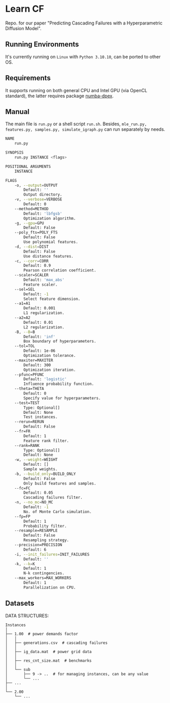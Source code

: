 # Learn CF

Repo. for our paper "Predicting Cascading Failures with a Hyperparametric Diffusion Model".

## Running Environments

It's currently running on `Linux` with `Python 3.10.10`, can be ported to other OS.

## Requirements

It supports running on both general CPU and Intel GPU (via OpenCL standard), the latter requires package [numba-dpex](https://github.com/IntelPython/numba-dpex).

## Manual

The main file is `run.py` or a shell script `run.sh`. Besides, `mle_run.py, features.py, samples.py, simulate_igraph.py` can run separately by needs.

```sh
NAME
    run.py

SYNOPSIS
    run.py INSTANCE <flags>

POSITIONAL ARGUMENTS
    INSTANCE

FLAGS
    -o, --output=OUTPUT
        Default: ''
        Output directory.
    -v, --verbose=VERBOSE
        Default: 0
    --method=METHOD
        Default: 'lbfgsb'
        Optimization algorithm.
    -g, --gpu=GPU
        Default: False
    --poly_fts=POLY_FTS
        Default: False
        Use polynomial features.
    -d, --dist=DIST
        Default: False
        Use distance features.
    -c, --corr=CORR
        Default: 0.9
        Pearson correlation coefficient.
    --scaler=SCALER
        Default: 'max_abs'
        Feature scaler.
    --sel=SEL
        Default: -1
        Select feature dimension.
    --a1=A1
        Default: 0.001
        L1 regularization.
    --a2=A2
        Default: 0.01
        L2 regularization.
    -B, --B=B
        Default: 'inf'
        Box boundary of hyperparameters.
    --tol=TOL
        Default: 1e-06
        Optimization tolerance.
    --maxiter=MAXITER
        Default: 300
        Optimization iteration.
    --pfunc=PFUNC
        Default: 'logistic'
        Influence probability function.
    --theta=THETA
        Default: 0
        Specify value for hyperparameters.
    --test=TEST
        Type: Optional[]
        Default: None
        Test instances.
    --rerun=RERUN
        Default: False
    --fr=FR
        Default: 1
        Feature rank filter.
    --rank=RANK
        Type: Optional[]
        Default: None
    -w, --weight=WEIGHT
        Default: []
        Sample weights.
    -b, --build_only=BUILD_ONLY
        Default: False
        Only build features and samples.
    --fc=FC
        Default: 0.05
        Cascading failures filter.
    -n, --no_mc=NO_MC
        Default: -1
        No. of Monte Carlo simulation.
    --fp=FP
        Default: 1
        Probability filter.
    --resample=RESAMPLE
        Default: False
        Resampling strategy.
    --precision=PRECISION
        Default: 6
    -i, --init_failures=INIT_FAILURES
        Default: ''
    -k, --k=K
        Default: 1
        N-k contingencies.
    --max_workers=MAX_WORKERS
        Default: 1
        Parallelization on CPU.
```

## Datasets

DATA STRUCTURES:
```
Instances
│
├── 1.00  # power demands factor
│   │
│   ├── generations.csv  # cascading failures
│   │
│   ├── ig_data.mat  # power grid data
│   │
│   ├── res_cnt_size.mat  # benchmarks
│   │
│   └── sub
│       ├── 9 -> ..  # for managing instances, can be any value
│       └── ...
├── ...
│
└── 2.00
    └── ...
```
